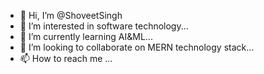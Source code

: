 - 👋 Hi, I’m @ShoveetSingh
- 👀 I’m interested in software technology...
- 🌱 I’m currently learning AI&ML...
- 💞️ I’m looking to collaborate on MERN technology stack...
- 📫 How to reach me ...

<!---
ShoveetSingh/ShoveetSingh is a ✨ special ✨ repository because its `README.md` (this file) appears on your GitHub profile.
You can click the Preview link to take a look at your changes.
--->
